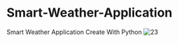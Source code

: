 # Smart-Weather-Application
Smart Weather Application Create With Python
![23](https://user-images.githubusercontent.com/87580847/197219802-dde775ab-5035-4937-81b6-3a0ef6e58fb6.png)
